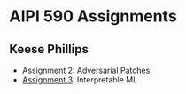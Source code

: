 # AIPI 590 Assignments
## Keese Phillips

- [Assignment 2](./assignment_2): Adversarial Patches
- [Assignment 3](./assignment_3): Interpretable ML
